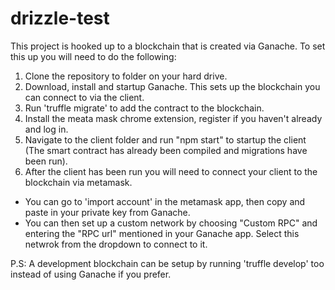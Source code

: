 # drizzle-test

This project is hooked up to a blockchain that is created via Ganache. To set this up you will need to do the following:
1. Clone the repository to folder on your hard drive.
2. Download, install and startup Ganache. This sets up the blockchain you can connect to via the client.
3. Run 'truffle migrate' to add the contract to the blockchain.
4. Install the meata mask chrome extension, register if you haven't already and log in.
5. Navigate to the client folder and run "npm start" to startup the client (The smart contract has already been compiled and migrations have been run).
6. After the client has been run you will need to connect your client to the blockchain via metamask. 
 - You can go to 'import account' in the metamask app, then copy and paste in your private key from Ganache. 
 - You can then set up a custom network by choosing "Custom RPC" and entering the "RPC url" mentioned in your Ganache app. Select this netwrok from the dropdown to connect to it.

P.S: A development blockchain can be setup by running 'truffle develop' too instead of using Ganache if you prefer.